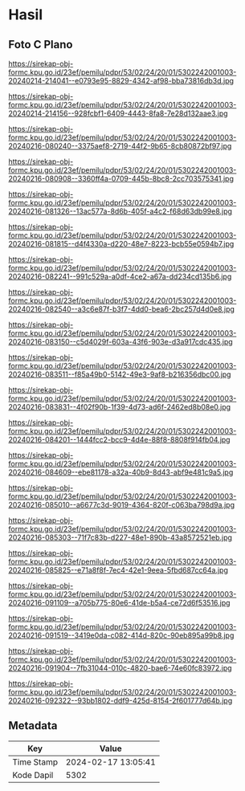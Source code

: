 # Hasil

## Foto C Plano

https://sirekap-obj-formc.kpu.go.id/23ef/pemilu/pdpr/53/02/24/20/01/5302242001003-20240214-214041--e0793e95-8829-4342-af98-bba73816db3d.jpg

https://sirekap-obj-formc.kpu.go.id/23ef/pemilu/pdpr/53/02/24/20/01/5302242001003-20240214-214156--928fcbf1-6409-4443-8fa8-7e28d132aae3.jpg

https://sirekap-obj-formc.kpu.go.id/23ef/pemilu/pdpr/53/02/24/20/01/5302242001003-20240216-080240--3375aef8-2719-44f2-9b65-8cb80872bf97.jpg

https://sirekap-obj-formc.kpu.go.id/23ef/pemilu/pdpr/53/02/24/20/01/5302242001003-20240216-080908--3360ff4a-0709-445b-8bc8-2cc703575341.jpg

https://sirekap-obj-formc.kpu.go.id/23ef/pemilu/pdpr/53/02/24/20/01/5302242001003-20240216-081326--13ac577a-8d6b-405f-a4c2-f68d63db99e8.jpg

https://sirekap-obj-formc.kpu.go.id/23ef/pemilu/pdpr/53/02/24/20/01/5302242001003-20240216-081815--d4f4330a-d220-48e7-8223-bcb55e0594b7.jpg

https://sirekap-obj-formc.kpu.go.id/23ef/pemilu/pdpr/53/02/24/20/01/5302242001003-20240216-082241--991c529a-a0df-4ce2-a67a-dd234cd135b6.jpg

https://sirekap-obj-formc.kpu.go.id/23ef/pemilu/pdpr/53/02/24/20/01/5302242001003-20240216-082540--a3c6e87f-b3f7-4dd0-bea6-2bc257d4d0e8.jpg

https://sirekap-obj-formc.kpu.go.id/23ef/pemilu/pdpr/53/02/24/20/01/5302242001003-20240216-083150--c5d4029f-603a-43f6-903e-d3a917cdc435.jpg

https://sirekap-obj-formc.kpu.go.id/23ef/pemilu/pdpr/53/02/24/20/01/5302242001003-20240216-083511--f85a49b0-5142-49e3-9af8-b216356dbc00.jpg

https://sirekap-obj-formc.kpu.go.id/23ef/pemilu/pdpr/53/02/24/20/01/5302242001003-20240216-083831--4f02f90b-1f39-4d73-ad6f-2462ed8b08e0.jpg

https://sirekap-obj-formc.kpu.go.id/23ef/pemilu/pdpr/53/02/24/20/01/5302242001003-20240216-084201--1444fcc2-bcc9-4d4e-88f8-8808f914fb04.jpg

https://sirekap-obj-formc.kpu.go.id/23ef/pemilu/pdpr/53/02/24/20/01/5302242001003-20240216-084609--ebe81178-a32a-40b9-8d43-abf9e481c9a5.jpg

https://sirekap-obj-formc.kpu.go.id/23ef/pemilu/pdpr/53/02/24/20/01/5302242001003-20240216-085010--a6677c3d-9019-4364-820f-c063ba798d9a.jpg

https://sirekap-obj-formc.kpu.go.id/23ef/pemilu/pdpr/53/02/24/20/01/5302242001003-20240216-085303--71f7c83b-d227-48e1-890b-43a8572521eb.jpg

https://sirekap-obj-formc.kpu.go.id/23ef/pemilu/pdpr/53/02/24/20/01/5302242001003-20240216-085825--e71a8f8f-7ec4-42e1-9eea-5fbd687cc64a.jpg

https://sirekap-obj-formc.kpu.go.id/23ef/pemilu/pdpr/53/02/24/20/01/5302242001003-20240216-091109--a705b775-80e6-41de-b5a4-ce72d6f53516.jpg

https://sirekap-obj-formc.kpu.go.id/23ef/pemilu/pdpr/53/02/24/20/01/5302242001003-20240216-091519--3419e0da-c082-414d-820c-90eb895a99b8.jpg

https://sirekap-obj-formc.kpu.go.id/23ef/pemilu/pdpr/53/02/24/20/01/5302242001003-20240216-091904--7fb31044-010c-4820-bae6-74e60fc83972.jpg

https://sirekap-obj-formc.kpu.go.id/23ef/pemilu/pdpr/53/02/24/20/01/5302242001003-20240216-092322--93bb1802-ddf9-425d-8154-2f601777d64b.jpg


## Metadata

| Key        | Value               |
| ---------- | ------------------- |
| Time Stamp | 2024-02-17 13:05:41 |
| Kode Dapil | 5302                |



